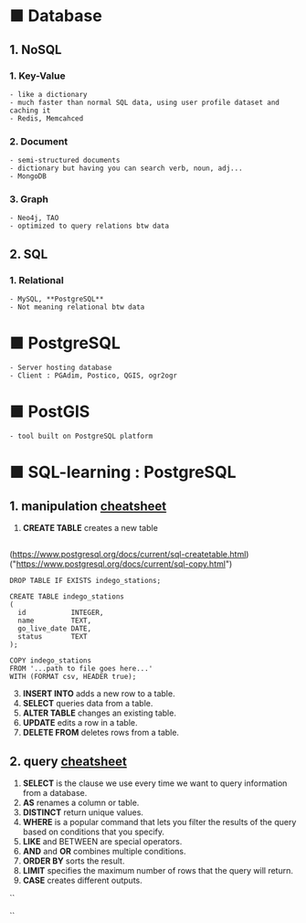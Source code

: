 # ■ Database

## 1. NoSQL

 ### 1. Key-Value 
    - like a dictionary
    - much faster than normal SQL data, using user profile dataset and caching it
    - Redis, Memcahced
    
 ### 2. Document
    - semi-structured documents 
    - dictionary but having you can search verb, noun, adj...
    - MongoDB
    
 ### 3. Graph
    - Neo4j, TAO
    - optimized to query relations btw data
    
## 2. SQL

 ### 1. Relational 
    - MySQL, **PostgreSQL**
    - Not meaning relational btw data
    
# ■ PostgreSQL
    - Server hosting database
    - Client : PGAdim, Postico, QGIS, ogr2ogr

# ■ PostGIS
    - tool built on PostgreSQL platform

# ■ SQL-learning : PostgreSQL

## 1. manipulation [cheatsheet](https://www.codecademy.com/learn/learn-sql/modules/learn-sql-manipulation/cheatsheet)

1. **CREATE TABLE** creates a new table
##
(https://www.postgresql.org/docs/current/sql-createtable.html)
("https://www.postgresql.org/docs/current/sql-copy.html")
```
DROP TABLE IF EXISTS indego_stations;

CREATE TABLE indego_stations
(
  id           INTEGER,
  name         TEXT,
  go_live_date DATE,
  status       TEXT
);

COPY indego_stations
FROM '...path to file goes here...'
WITH (FORMAT csv, HEADER true);

```

3. **INSERT INTO** adds a new row to a table.
4. **SELECT** queries data from a table.
5. **ALTER TABLE** changes an existing table.
6. **UPDATE** edits a row in a table.
7. **DELETE FROM** deletes rows from a table.

## 2. query [cheatsheet](https://www.codecademy.com/learn/learn-sql/modules/learn-sql-queries/cheatsheet)

1. **SELECT** is the clause we use every time we want to query information from a database.
2. **AS** renames a column or table.
3. **DISTINCT** return unique values.
4. **WHERE** is a popular command that lets you filter the results of the query based on conditions that you specify.
5. **LIKE** and BETWEEN are special operators.
6. **AND** and **OR** combines multiple conditions.
7. **ORDER BY** sorts the result.
8. **LIMIT** specifies the maximum number of rows that the query will return.
9. **CASE** creates different outputs.


``

``
